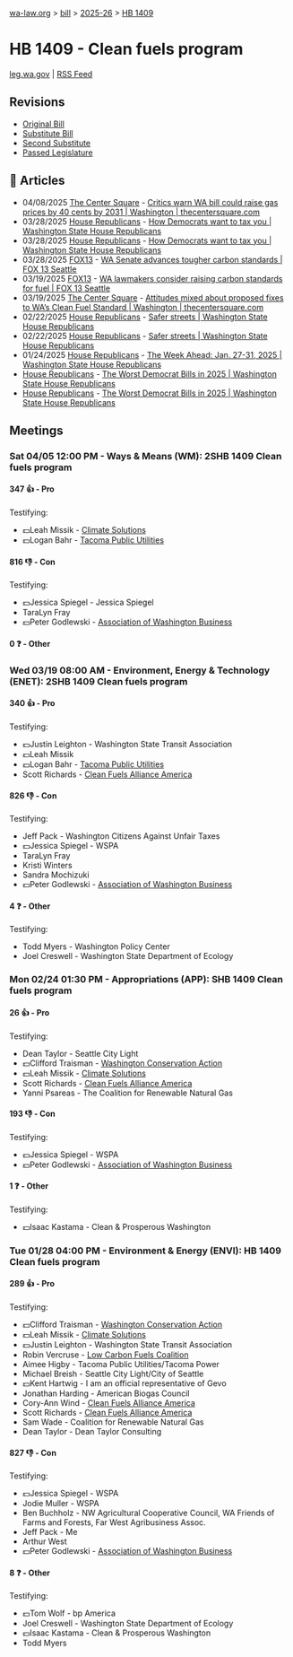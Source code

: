 [wa-law.org](/) > [bill](/bill/) > [2025-26](/bill/2025-26/) > [HB 1409](/bill/2025-26/hb/1409/)

# HB 1409 - Clean fuels program
[leg.wa.gov](https://app.leg.wa.gov/billsummary?BillNumber=1409&Year=2025&Initiative=false) | [RSS Feed](./rss.xml)

## Revisions
* [Original Bill](1/)
* [Substitute Bill](S/)
* [Second Substitute](S2/)
* [Passed Legislature](S2.PL/)

## 📰 Articles
* 04/08/2025 [The Center Square](/org/the_center_square/) - [Critics warn WA bill could raise gas prices by 40 cents by 2031 | Washington | thecentersquare.com](https://www.thecentersquare.com/washington/article_08bbb647-02a6-42e9-bf68-c1ba0fe56c58.html#:~:text=House%20Bill%201409)
* 03/28/2025 [House Republicans](/org/house_republicans/) - [How Democrats want to tax you | Washington State House Republicans](http://houserepublicans.wa.gov/how-democrats-want-to-tax-you/#:~:text=House%20Bill%201409)
* 03/28/2025 [House Republicans](/org/house_republicans/) - [How Democrats want to tax you | Washington State House Republicans](https://houserepublicans.wa.gov/how-democrats-want-to-tax-you/#:~:text=House%20Bill%201409)
* 03/28/2025 [FOX13](/org/fox13/) - [WA Senate advances tougher carbon standards | FOX 13 Seattle](https://www.fox13seattle.com/news/wa-senate-carbon-standards#:~:text=House%20Bill%201409)
* 03/19/2025 [FOX13](/org/fox13/) - [WA lawmakers consider raising carbon standards for fuel | FOX 13 Seattle](https://www.fox13seattle.com/news/wa-lawmakers-carbon-standards-fuel#:~:text=House%20Bill%201409)
* 03/19/2025 [The Center Square](/org/the_center_square/) - [Attitudes mixed about proposed fixes to WA’s Clean Fuel Standard | Washington | thecentersquare.com](https://www.thecentersquare.com/washington/article_2bd3737b-3d3f-427b-babd-7ea465a36819.html#:~:text=House%20Bill%201409)
* 02/22/2025 [House Republicans](/org/house_republicans/) - [Safer streets | Washington State House Republicans](http://houserepublicans.wa.gov/current/safer-streets/#:~:text=House%20Bill%201409)
* 02/22/2025 [House Republicans](/org/house_republicans/) - [Safer streets | Washington State House Republicans](https://houserepublicans.wa.gov/current/safer-streets/#:~:text=House%20Bill%201409)
* 01/24/2025 [House Republicans](/org/house_republicans/) - [The Week Ahead: Jan. 27-31, 2025 | Washington State House Republicans](https://houserepublicans.wa.gov/week/the-week-ahead-jan-27-31-2025/#:~:text=HB%201409)
* [House Republicans](/org/house_republicans/) - [The Worst Democrat Bills in 2025 | Washington State House Republicans](http://houserepublicans.wa.gov/the-worst-democrat-bills-in-2025/#:~:text=House%20Bill%201409)
* [House Republicans](/org/house_republicans/) - [The Worst Democrat Bills in 2025 | Washington State House Republicans](https://houserepublicans.wa.gov/the-worst-democrat-bills-in-2025/#:~:text=House%20Bill%201409)

## Meetings
### Sat 04/05 12:00 PM - Ways & Means (WM): 2SHB 1409 Clean fuels program
#### 347 👍 - Pro
Testifying:
* 💵Leah Missik - [Climate Solutions](/org/climate_solutions/)
* 💵Logan Bahr - [Tacoma Public Utilities](/org/tacoma_public_utilities/)

#### 816 👎 - Con
Testifying:
* 💵Jessica Spiegel - Jessica Spiegel
* TaraLyn Fray
* 💵Peter Godlewski - [Association of Washington Business](/org/association_of_washington_business/)

#### 0 ❓ - Other

### Wed 03/19 08:00 AM - Environment, Energy & Technology (ENET): 2SHB 1409 Clean fuels program
#### 340 👍 - Pro
Testifying:
* 💵Justin Leighton - Washington State Transit Association
* 💵Leah Missik
* 💵Logan Bahr - [Tacoma Public Utilities](/org/tacoma_public_utilities/)
* Scott Richards - [Clean Fuels Alliance America](/org/clean_fuels_alliance_america/)

#### 826 👎 - Con
Testifying:
* Jeff Pack - Washington Citizens Against Unfair Taxes
* 💵Jessica Spiegel - WSPA
* TaraLyn Fray
* Kristi Winters
* Sandra Mochizuki
* 💵Peter Godlewski - [Association of Washington Business](/org/association_of_washington_business/)

#### 4 ❓ - Other
Testifying:
* Todd Myers - Washington Policy Center
* Joel Creswell - Washington State Department of Ecology

### Mon 02/24 01:30 PM - Appropriations (APP): SHB 1409 Clean fuels program
#### 26 👍 - Pro
Testifying:
* Dean Taylor - Seattle City Light
* 💵Clifford Traisman - [Washington Conservation Action](/org/washington_conservation_action/)
* 💵Leah Missik - [Climate Solutions](/org/climate_solutions/)
* Scott Richards - [Clean Fuels Alliance America](/org/clean_fuels_alliance_america/)
* Yanni Psareas - The Coalition for Renewable Natural Gas

#### 193 👎 - Con
Testifying:
* 💵Jessica Spiegel - WSPA
* 💵Peter Godlewski - [Association of Washington Business](/org/association_of_washington_business/)

#### 1 ❓ - Other
Testifying:
* 💵Isaac Kastama - Clean & Prosperous Washington

### Tue 01/28 04:00 PM - Environment & Energy (ENVI): HB 1409 Clean fuels program
#### 289 👍 - Pro
Testifying:
* 💵Clifford Traisman - [Washington Conservation Action](/org/washington_conservation_action/)
* 💵Leah Missik - [Climate Solutions](/org/climate_solutions/)
* 💵Justin Leighton - Washington State Transit Association
* Robin Vercruse - [Low Carbon Fuels Coalition](/org/low_carbon_fuels_coalition/)
* Aimee Higby - Tacoma Public Utilities/Tacoma Power
* Michael Breish - Seattle City Light/City of Seattle
* 💵Kent Hartwig - I am an official representative of Gevo
* Jonathan Harding - American Biogas Council
* Cory-Ann Wind - [Clean Fuels Alliance America](/org/clean_fuels_alliance_america/)
* Scott Richards - [Clean Fuels Alliance America](/org/clean_fuels_alliance_america/)
* Sam Wade - Coalition for Renewable Natural Gas
* Dean Taylor - Dean Taylor Consulting

#### 827 👎 - Con
Testifying:
* 💵Jessica Spiegel - WSPA
* Jodie Muller - WSPA
* Ben Buchholz - NW Agricultural Cooperative Council, WA Friends of Farms and Forests, Far West Agribusiness Assoc.
* Jeff Pack - Me
* Arthur West
* 💵Peter Godlewski - [Association of Washington Business](/org/association_of_washington_business/)

#### 8 ❓ - Other
Testifying:
* 💵Tom Wolf - bp America
* Joel Creswell - Washington State Department of Ecology
* 💵Isaac Kastama - Clean & Prosperous Washington
* Todd Myers
